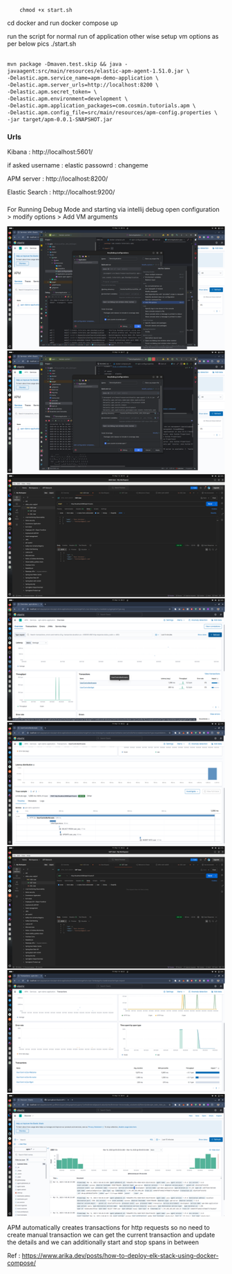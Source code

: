 

```shell
    chmod +x start.sh
```

cd docker
and run
docker compose up 

run the script for normal run of application other wise setup vm options as per below pics
./start.sh


```shell

mvn package -Dmaven.test.skip && java -javaagent:src/main/resources/elastic-apm-agent-1.51.0.jar \
-Delastic.apm.service_name=apm-demo-application \
-Delastic.apm.server_urls=http://localhost:8200 \
-Delastic.apm.secret_token= \
-Delastic.apm.environment=development \
-Delastic.apm.application_packages=com.cosmin.tutorials.apm \
-Delastic.apm.config_file=src/main/resources/apm-config.properties \
-jar target/apm-0.0.1-SNAPSHOT.jar

```


### Urls
Kibana : http://localhost:5601/

if asked
username :  elastic
passowrd : changeme

APM server : http://localhost:8200/

Elastic Search : http://localhost:9200/


###
For Running Debug Mode and starting via intellij debug
open configuration > modify options > Add VM arguments 

![img.png](Images/img.png)
![img_1.png](Images/img_1.png)
![1.png](Images/1.png)
![2.png](Images/2.png)
![3.png](Images/3.png)
![4.png](Images/4.png)
![5.png](Images/5.png)
![6.png](Images/6.png)

APM automatically creates transactions for http requests so no need to create manual transaction
we can get the current transaction and update the details and we can additionally start and stop spans in between


Ref : https://www.arika.dev/posts/how-to-deploy-elk-stack-using-docker-compose/